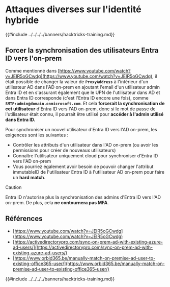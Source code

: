 # Attaques diverses sur l'identité hybride

{{#include ../../../../banners/hacktricks-training.md}}


## Forcer la synchronisation des utilisateurs Entra ID vers l'on-prem

Comme mentionné dans [https://www.youtube.com/watch?v=JEIR5oGCwdg](https://www.youtube.com/watch?v=JEIR5oGCwdg), il était possible de changer la valeur de **`ProxyAddress`** à l'intérieur d'un utilisateur AD dans l'AD on-prem en ajoutant l'email d'un utilisateur admin Entra ID et en s'assurant également que le UPN de l'utilisateur dans AD et dans Entra ID corresponde (c'est l'Entra ID encore une fois), comme **`SMTP:admin@domain.onmicrosoft.com`**. Et cela **forcerait la synchronisation de cet utilisateur** d'Entra ID vers l'AD on-prem, donc si le mot de passe de l'utilisateur était connu, il pourrait être utilisé pour **accéder à l'admin utilisé dans Entra ID.**

Pour synchroniser un nouvel utilisateur d'Entra ID vers l'AD on-prem, les exigences sont les suivantes :

- Contrôler les attributs d'un utilisateur dans l'AD on-prem (ou avoir les permissions pour créer de nouveaux utilisateurs)
- Connaître l'utilisateur uniquement cloud pour synchroniser d'Entra ID vers l'AD on-prem
- Vous pourriez également avoir besoin de pouvoir changer l'attribut immutableID de l'utilisateur Entra ID à l'utilisateur AD on-prem pour faire un **hard match**.


> [!CAUTION]
> Entra ID n'autorise plus la synchronisation des admins d'Entra ID vers l'AD on-prem.
> De plus, cela **ne contournera pas MFA**.



## Références

- [https://www.youtube.com/watch?v=JEIR5oGCwdg](https://www.youtube.com/watch?v=JEIR5oGCwdg)
- [https://activedirectorypro.com/sync-on-prem-ad-with-existing-azure-ad-users/](https://activedirectorypro.com/sync-on-prem-ad-with-existing-azure-ad-users/)
- [https://www.orbid365.be/manually-match-on-premise-ad-user-to-existing-office365-user/](https://www.orbid365.be/manually-match-on-premise-ad-user-to-existing-office365-user/)

{{#include ../../../../banners/hacktricks-training.md}}
